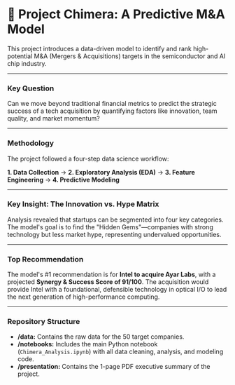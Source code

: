 # 🤖 Project Chimera: A Predictive M&A Model

This project introduces a data-driven model to identify and rank high-potential M&A (Mergers & Acquisitions) targets in the semiconductor and AI chip industry.

---

### Key Question
Can we move beyond traditional financial metrics to predict the strategic success of a tech acquisition by quantifying factors like innovation, team quality, and market momentum?

---

### Methodology
The project followed a four-step data science workflow:





**1. Data Collection** -> **2. Exploratory Analysis (EDA)** -> **3. Feature Engineering** -> **4. Predictive Modeling**

---

### Key Insight: The Innovation vs. Hype Matrix
Analysis revealed that startups can be segmented into four key categories. The model's goal is to find the "Hidden Gems"—companies with strong technology but less market hype, representing undervalued opportunities.



---

### Top Recommendation
The model's #1 recommendation is for **Intel to acquire Ayar Labs**, with a projected **Synergy & Success Score of 91/100**. The acquisition would provide Intel with a foundational, defensible technology in optical I/O to lead the next generation of high-performance computing.

---

### Repository Structure
- **/data:** Contains the raw data for the 50 target companies.
- **/notebooks:** Includes the main Python notebook (`Chimera_Analysis.ipynb`) with all data cleaning, analysis, and modeling code.
- **/presentation:** Contains the 1-page PDF executive summary of the project.
